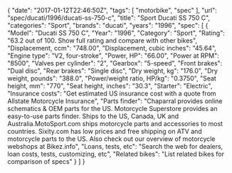 {
    "date": "2017-01-12T22:46:50Z",
    "tags": [
        "motorbike",
        "spec"
    ],
    "url": "spec\/ducati\/1996\/ducati-ss-750-c",
    "title": "Sport Ducati SS 750 C",
    "categories": "Sport",
    "brands": "ducati",
    "years": "1996",
    "spec": [
        {
            "Model": "Ducati SS 750 C",
            "Year": "1996",
            "Category": "Sport",
            "Rating": "63.2 out of 100. Show full rating and compare with other bikes",
            "Displacement, ccm": "748.00",
            "Displacement, cubic inches": "45.64",
            "Engine type": "V2, four-stroke",
            "Power, HP": "66.00",
            "Power at RPM": "8500",
            "Valves per cylinder": "2",
            "Gearbox": "5-speed",
            "Front brakes": "Dual disc",
            "Rear brakes": "Single disc",
            "Dry weight, kg": "176.0",
            "Dry weight, pounds": "388.0",
            "Power\/weight ratio, HP\/kg": "0.3750",
            "Seat height, mm": "770",
            "Seat height, inches": "30.3",
            "Starter": "Electric",
            "Insurance costs": "Get estimated US insurance cost with a quote from Allstate Motorcycle Insurance",
            "Parts finder": "Chaparral provides online schematics & OEM parts for the US.   Motorcycle Superstore provides an easy-to-use parts finder. Ships to the US, Canada, UK and Australia.MotoSport.com ships motorcycle parts and accessories to most countries.    Sixity.com has low prices and free shipping on ATV and motorcycle parts to the US. Also check out our overview of motorcycle webshops at Bikez.info",
            "Loans, tests, etc": "Search the web for dealers, loan costs, tests, customizing, etc",
            "Related bikes": "List related bikes for comparison of specs"
        }
    ]
}